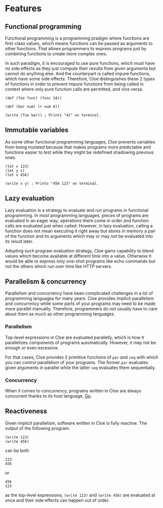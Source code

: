 # Features

## Functional programming

Functional programming is a programming pradigm where functions are first-class
values, which means functions can be passed as arguments to other functions.
That allows programmers to express programs just by combining functions to
create more complex ones.

In such paradigm, it is encouraged to use pure functions, which must have
no side effects as they just compute their results from given arguments but
cannot do anything else.
And the counterpart is called impure functions, which have some side effects.
Therefore, Cloe distinguishes these 2 types of functions in order to prevent
impure functions from being called in context where only pure function calls
are permitted, and vice versa.

```cloe
(def (foo func) (func 34))

(def (bar num) (+ num 8))

(write (foo bar)) ; Prints "42" on terminal.
```

## Immutable variables

As some other functional programming languages, Cloe prevents variables from
being mutated because that makes programs more predictable and functions easier
to test while they might be redefined shadowing previous ones.

```cloe
(let x 123)
(let y x)
(let x 456)

(write x y) ; Prints "456 123" on terminal.
```

## Lazy evaluation

Lazy evaluation is a strategy to evaluate and run programs in functional
programming.
In most programming languages, pieces of programs are evaluated in an eager way;
operations there come in order and function calls are evaluated just when
called.
However, in lazy evaluation, calling a function does not mean executing it right
away but stores in memory a pair of the function and its arguments which
may or may not be evaluated into its result later.

Adopting such program evaluation strategy, Cloe gains capability to blend
values which become available at different time into a value.
Otherwise it would be able to express only one-shot programs like echo commands
but not the others which run over time like HTTP servers.

## Parallelism & concurrency

Parallelism and concurrency have been complicated challenges in a lot of
programming languages for many years.
Cloe provides implicit parallelism and concurrency while some parts of your
programs may need to be made more parallel manually.
Therefore, programmers do not usually have to care about them as much as other
programming languages.

### Parallelism

Top-level expressions in Cloe are evaluated parallelly, which is how it
parallelizes components of programs automatically.
However, it may not be enough or even excessive.

For that cases, Cloe provides 2 primitive functions of `par` and `seq` with
which you can control parallelism of your programs.
The former `par` evaluates given arguments in parallel while the latter `seq`
evaluates them sequentially.

### Concurrency

When it comes to concurrency, programs written in Cloe are always concurrent
thanks to its host language, [Go](https://golang.org).

## Reactiveness

Given implicit parallelism, software written in Cloe is fully reactive.
The output of the following program:

```cloe
(write 123)
(write 456)
```

can be both

```
123
456
```

or

```
456
123
```

as the top-level expressions, `(write 123)` and `(write 456)` are evaluated
at once and their side effects can happen out of order.
